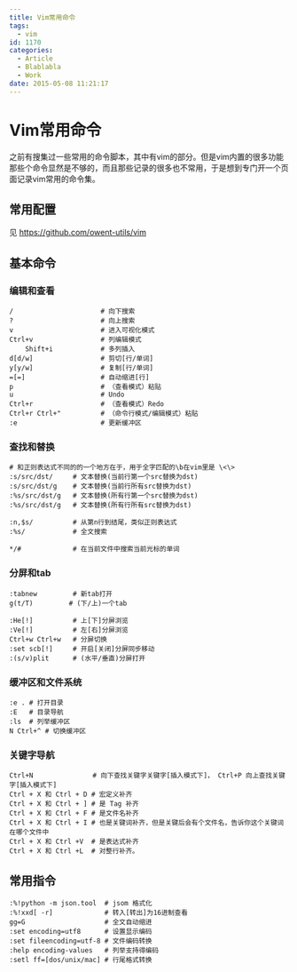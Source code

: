 ```yaml
---
title: Vim常用命令
tags:
  - vim
id: 1170
categories:
  - Article
  - Blablabla
  - Work
date: 2015-05-08 11:21:17
---
```


Vim常用命令
======
<!-- toc -->

之前有搜集过一些常用的命令脚本，其中有vim的部分。但是vim内置的很多功能那些个命令显然是不够的，而且那些记录的很多也不常用，于是想到专门开一个页面记录vim常用的命令集。

常用配置
------
见 https://github.com/owent-utils/vim 

基本命令
------

### 编辑和查看

```vim
/                      # 向下搜索
?                      # 向上搜索 
v                      # 进入可视化模式
Ctrl+v                 # 列编辑模式
    Shift+i            # 多列插入
d[d/w]                 # 剪切[行/单词]
y[y/w]                 # 复制[行/单词]
=[=]                   # 自动缩进[行]
p                      # （查看模式）粘贴
u                      # Undo
Ctrl+r                 # （查看模式）Redo
Ctrl+r Ctrl+"          # （命令行模式/编辑模式）粘贴
:e                     # 更新缓冲区   
```

### 查找和替换

```vim
# 和正则表达式不同的的一个地方在于，用于全字匹配的\b在vim里是 \<\>
:s/src/dst/     # 文本替换(当前行第一个src替换为dst)
:s/src/dst/g    # 文本替换(当前行所有src替换为dst)
:%s/src/dst/g   # 文本替换(所有行第一个src替换为dst)
:%s/src/dst/g   # 文本替换(所有行所有src替换为dst)

:n,$s/          # 从第n行到结尾，类似正则表达式
:%s/            # 全文搜索

*/#             # 在当前文件中搜索当前光标的单词
```

### 分屏和tab
```vim
:tabnew         # 新tab打开
g(t/T)         # (下/上)一个tab

:He[!]          # 上[下]分屏浏览 
:Ve[!]          # 左[右]分屏浏览
Ctrl+w Ctrl+w   # 分屏切换
:set scb[!]     # 开启[关闭]分屏同步移动
:(s/v)plit      # (水平/垂直)分屏打开

```

### 缓冲区和文件系统
```vim
:e . # 打开目录
:E   # 目录导航
:ls  # 列举缓冲区
N Ctrl+^ # 切换缓冲区
```

### 关键字导航
```vim
Ctrl+N               # 向下查找关键字关键字[插入模式下]， Ctrl+P 向上查找关键字[插入模式下]
Ctrl + X 和 Ctrl + D # 宏定义补齐
Ctrl + X 和 Ctrl + ] # 是 Tag 补齐
Ctrl + X 和 Ctrl + F # 是文件名补齐
Ctrl + X 和 Ctrl + I # 也是关键词补齐，但是关键后会有个文件名，告诉你这个关键词在哪个文件中
Ctrl + X 和 Ctrl +V  # 是表达式补齐
Ctrl + X 和 Ctrl +L  # 对整行补齐。
```

常用指令
------
```vim
:%!python -m json.tool  # jsom 格式化
:%!xxd[ -r]             # 转入[转出]为16进制查看
gg=G                    # 全文自动缩进
:set encoding=utf8      # 设置显示编码
:set fileencoding=utf-8 # 文件编码转换
:help encoding-values   # 列举支持得编码
:setl ff=[dos/unix/mac] # 行尾格式转换
```
